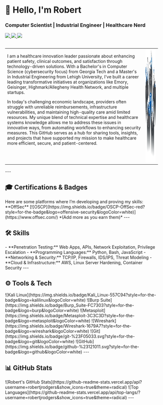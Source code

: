 <h1 align="left">👋 Hello, I'm Robert</h1>
<h3 align="left">Computer Scientist | Industrial Engineer | Healthcare Nerd</h3>
<div align="left">
  <a href="mailto:robert@example.com" target="_blank">
    <img src="https://img.shields.io/badge/Email-D14836?style=for-the-badge&logo=gmail&logoColor=white" />
  </a>
  <a href="https://www.linkedin.com/in/robertjrodgers/" target="_blank">
    <img src="https://img.shields.io/badge/LinkedIn-0077B5?style=for-the-badge&logo=linkedin&logoColor=white" />
  </a>
  <a href="https://github.com/robertjrodgers" target="_blank">
    <img src="https://img.shields.io/badge/GitHub-181717?style=for-the-badge&logo=github&logoColor=white" />
  </a>
</div>
<br>
<table>
  <tr>
    <td valign="top">
      <p>I am a healthcare innovation leader passionate about enhancing patient safety, clinical outcomes, and satisfaction through technology-driven solutions. With a Bachelor's in Computer Science (cybersecurity focus) from Georgia Tech and a Master's in Industrial Engineering from Lehigh University, I've built a career leading transformative initiatives at organizations like Emory, Geisinger, Highmark/Allegheny Health Network, and multiple startups.</p>
      <p>In today's challenging economic landscape, providers often struggle with unreliable reimbursements, infrastructure vulnerabilities, and maintaining high-quality care amid limited resources. My unique blend of technical expertise and healthcare systems knowledge allows me to address these issues in innovative ways, from automating workflows to enhancing security measures. This GitHub serves as a hub for sharing tools, insights, and projects that have supported my mission to make healthcare more efficient, secure, and patient-centered.</p>
    </td>
    <td>
      <img src="images/1.png" alt="Image1" width="385" height="371">
    </td>
  </tr>
</table>
---
<h2 align="left">🎓 Certifications & Badges</h2>
Here are some platforms where I’m developing and proving my skills:
**OffSec**
[![OSCP](https://img.shields.io/badge/OSCP-OffSec-red?style=for-the-badge&logo=offensive-security&logoColor=white)](https://www.offsec.com/)
*(Add more as you earn them)*
<!-- **Hack The Box**
[![HTB Badge](https://www.hackthebox.com/badge/image/12345)](https://app.hackthebox.com/profile/12345)
*(Replace `12345` with your actual HTB ID — this badge updates automatically)* -->
---
<h2 align="left">🛠 Skills</h2>
- **Penetration Testing:** Web Apps, APIs, Network Exploitation, Privilege Escalation
- **Programming Languages:** Python, Bash, JavaScript
- **Networking & Security:** TCP/IP, Firewalls, IDS/IPS, Threat Modeling
- **Cloud & Infrastructure:** AWS, Linux Server Hardening, Container Security
---
<h2 align="left">⚙️ Tools & Tech</h2>
![Kali Linux](https://img.shields.io/badge/Kali_Linux-557C94?style=for-the-badge&logo=kalilinux&logoColor=white)
![Burp Suite](https://img.shields.io/badge/Burp_Suite-FC7303?style=for-the-badge&logo=burp&logoColor=white)
![Metasploit](https://img.shields.io/badge/Metasploit-3C3C3D?style=for-the-badge&logo=metasploit&logoColor=white)
![Wireshark](https://img.shields.io/badge/Wireshark-1679A7?style=for-the-badge&logo=wireshark&logoColor=white)
![Git](https://img.shields.io/badge/git-%23F05033.svg?style=for-the-badge&logo=git&logoColor=white)
![GitHub](https://img.shields.io/badge/github-%23121011.svg?style=for-the-badge&logo=github&logoColor=white)
---
<h2 align="left">📊 GitHub Stats</h2>
![Robert's GitHub Stats](https://github-readme-stats.vercel.app/api?username=robertjrodgers&show_icons=true&theme=radical)
![Top Languages](https://github-readme-stats.vercel.app/api/top-langs/?username=robertjrodgers&show_icons=true&theme=radical)
---
